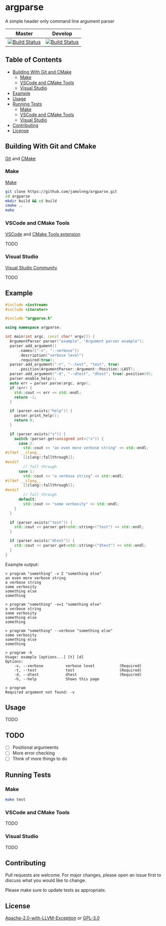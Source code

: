 # argparse
A simple header only command line argument parser

|Master|Develop|
|:-:|:-:|
|[![Build Status](https://travis-ci.com/jamolnng/argparse.svg?branch=master)](https://travis-ci.com/jamolnng/argparse)|[![Build Status](https://travis-ci.com/jamolnng/argparse.svg?branch=develop)](https://travis-ci.com/jamolnng/argparse)|

## Table of Contents
- [Building With Git and CMake](#Building-With-Git-and-CMake)
    * [Make](#build-make)
    * [VSCode and CMake Tools](#build-vscode)
    * [Visual Studio](#build-vsc)
- [Example](#Example)
- [Usage](#Usage)
- [Running Tests](#Running-Tests)
    * [Make](#test-make)
    * [VSCode and CMake Tools](#test-vscode)
    * [Visual Studio](#test-vsc)
- [Contributing](#Contributing)
- [License](#License)

## Building With Git and CMake
[Git](https://git-scm.com) and [CMake](https://cmake.org/)
### <a name="build-make"></a>Make
[Make](https://www.gnu.org/software/make/)
```bash
git clone https://github.com/jamolnng/argparse.git
cd argparse
mkdir build && cd build
cmake ..
make
```
### <a name="build-vscode"></a>VSCode and CMake Tools
[VSCode](https://code.visualstudio.com/) and [CMake Tools extension](https://marketplace.visualstudio.com/items?itemName=ms-vscode.cmake-tools)

TODO
### <a name="build-vsc"></a>Visual Studio
[Visual Studio Community](https://visualstudio.microsoft.com/vs/community/)

TODO
## Example
```cpp
#include <iostream>
#include <iterator>

#include "argparse.h"

using namespace argparse;

int main(int argc, const char* argv[]) {
  ArgumentParser parser("example", "Argument parser example");
  parser.add_argument()
      .names({"-v", "--verbose"})
      .description("verbose level")
      .required(true);
  parser.add_argument("-t", "--test", "test", true)
      .position(ArgumentParser::Argument::Position::LAST);
  parser.add_argument("-d", "--dtest", "dtest", true).position(0);
  parser.enable_help();
  auto err = parser.parse(argc, argv);
  if (err) {
    std::cout << err << std::endl;
    return -1;
  }

  if (parser.exists("help")) {
    parser.print_help();
    return 0;
  }

  if (parser.exists("v")) {
    switch (parser.get<unsigned int>("v")) {
      case 2:
        std::cout << "an even more verbose string" << std::endl;
#ifdef __clang__
        [[clang::fallthrough]];
#endif
        // fall through
      case 1:
        std::cout << "a verbose string" << std::endl;
#ifdef __clang__
        [[clang::fallthrough]];
#endif
        // fall through
      default:
        std::cout << "some verbosity" << std::endl;
    }
  }

  if (parser.exists("test")) {
    std::cout << parser.get<std::string>("test") << std::endl;
  }

  if (parser.exists("dtest")) {
    std::cout << parser.get<std::string>("dtest") << std::endl;
  }
}
```
Example output:
```
> program "something" -v 2 "something else"
an even more verbose string
a verbose string
some verbosity
something else
something

> program "something" -v=1 "something else"
a verbose string
some verbosity
something else
something

> program "something" --verbose "something else"
some verbosity
something else
something

> program -h
Usage: example [options...] [t] [d]
Options:
    -v, --verbose          verbose level           (Required)
    -t, --test             test                    (Required)
    -d, --dtest            dtest                   (Required)
    -h, --help             Shows this page      

> program
Required argument not found: -v
```
## Usage
TODO
## TODO
- [ ] Positional argumeents
- [ ] More error checking
- [ ] Think of more things to do
## Running Tests
### <a name="test-make"></a>Make
```bash
make test
```
###
### <a name="test-vscode"></a>VSCode and CMake Tools
TODO
### <a name="test-vsc"></a>Visual Studio
TODO

## Contributing
Pull requests are welcome. For major changes, please open an issue first to discuss what you would like to change.

Please make sure to update tests as appropriate.

## License
[Apache-2.0-with-LLVM-Exception](LICENSE.Apache-2.0-with-LLVM-Exception) or [GPL-3.0](LICENSE.GPL-3.0)

